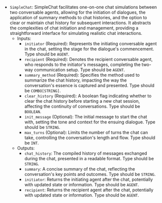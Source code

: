 - `SimpleChat`: SimpleChat facilitates one-on-one chat simulations between two conversable agents, allowing for the initiation of dialogues, the application of summary methods to chat histories, and the option to clear or maintain chat history for subsequent interactions. It abstracts the complexities of chat initiation and management, providing a straightforward interface for simulating realistic chat interactions.
    - Inputs:
        - `initiator` (Required): Represents the initiating conversable agent in the chat, setting the stage for the dialogue's commencement. Type should be `AGENT`.
        - `recipient` (Required): Denotes the recipient conversable agent, who responds to the initiator's messages, completing the two-way communication setup. Type should be `AGENT`.
        - `summary_method` (Required): Specifies the method used to summarize the chat history, impacting the way the conversation's essence is captured and presented. Type should be `COMBO[STRING]`.
        - `clear_history` (Required): A boolean flag indicating whether to clear the chat history before starting a new chat session, affecting the continuity of conversations. Type should be `BOOLEAN`.
        - `init_message` (Optional): The initial message to start the chat with, setting the tone and context for the ensuing dialogue. Type should be `STRING`.
        - `max_turns` (Optional): Limits the number of turns the chat can take, controlling the conversation's length and flow. Type should be `INT`.
    - Outputs:
        - `chat_history`: The compiled history of messages exchanged during the chat, presented in a readable format. Type should be `STRING`.
        - `summary`: A concise summary of the chat, reflecting the conversation's key points and outcomes. Type should be `STRING`.
        - `initiator`: Returns the initiating agent after the chat, potentially with updated state or information. Type should be `AGENT`.
        - `recipient`: Returns the recipient agent after the chat, potentially with updated state or information. Type should be `AGENT`.
